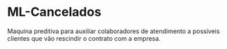 # ML-Cancelados
Maquina preditiva para auxiliar colaboradores de atendimento a possíveis clientes que vão rescindir o contrato com a empresa.
